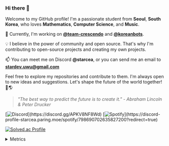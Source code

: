 ### Hi there 👋

Welcome to my GitHub profile! I'm a passionate student from **Seoul**, **South Korea**, who loves **Mathematics**, **Computer Science**, and **Music**.

🔧 Currently, I'm working on [**@team-crescendo**](https://github.com/team-crescendo) and [**@koreanbots**](https://github.com/koreanbots).

💡 I believe in the power of community and open source. That's why I'm contributing to open-source projects and creating my own projects.

📫 You can meet me on Discord **@starcea**, or you can send me an email to [**stardev.uwu@gmail.com**](mailto:stardev.uwu@gmail.com)

Feel free to explore my repositories and contribute to them. I'm always open to new ideas and suggestions. Let's shape the future of the world together! 🚀🌎

> _"The best way to predict the future is to create it." - Abraham Lincoln & Peter Drucker_

[![Discord](https://discord-profile-starcea.paring.moe/discord/798690702635827200?)](https://discord.gg/APKV8NF8Wd)
[![Spotify](https://discord-profile-starcea.paring.moe/spotify/798690702635827200?)](https://discord-profile-starcea.paring.moe/spotify/798690702635827200?redirect=true)

[![Solved.ac Profile](http://mazassumnida.wtf/api/v2/generate_badge?boj=starcea)](https://solved.ac/profile/starcea)

<details>
<summary>Metrics</summary>

[![Metrics](/github-metrics.svg)](https://github.com/lowlighter/metrics)

</details>
